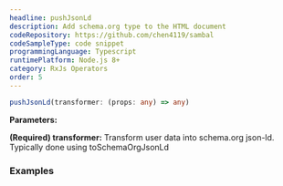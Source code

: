 ```yaml
---
headline: pushJsonLd
description: Add schema.org type to the HTML document
codeRepository: https://github.com/chen4119/sambal
codeSampleType: code snippet
programmingLanguage: Typescript
runtimePlatform: Node.js 8+
category: RxJs Operators
order: 5
---
```


```ts
pushJsonLd(transformer: (props: any) => any)
```

__Parameters:__

<span class="text-primary">__(Required) transformer:__</span> Transform user data into schema.org json-ld.  Typically done using toSchemaOrgJsonLd

### __Examples__